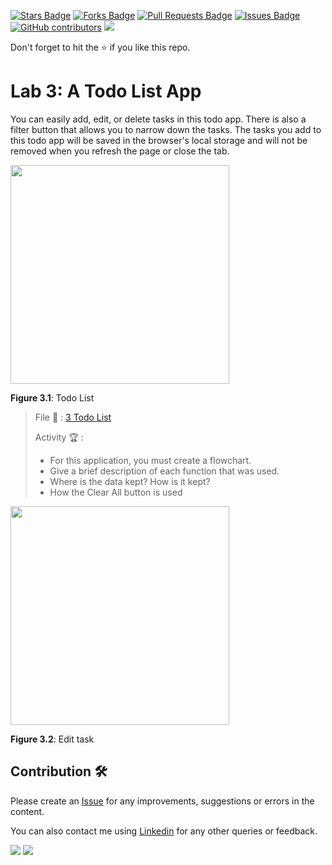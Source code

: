 <a href="https://github.com/drshahizan/learn-php/stargazers"><img src="https://img.shields.io/github/stars/drshahizan/learn-php" alt="Stars Badge"/></a>
<a href="https://github.com/drshahizan/learn-php/network/members"><img src="https://img.shields.io/github/forks/drshahizan/learn-php" alt="Forks Badge"/></a>
<a href="https://github.com/drshahizan/learn-php/pulls"><img src="https://img.shields.io/github/issues-pr/drshahizan/learn-php" alt="Pull Requests Badge"/></a>
<a href="https://github.com/drshahizan/learn-php/issues"><img src="https://img.shields.io/github/issues/drshahizan/learn-php" alt="Issues Badge"/></a>
<a href="https://github.com/drshahizan/learn-php/graphs/contributors"><img alt="GitHub contributors" src="https://img.shields.io/github/contributors/drshahizan/learn-php?color=2b9348"></a>
![](https://visitor-badge.glitch.me/badge?page_id=drshahizan/learn-php)

Don't forget to hit the :star: if you like this repo.

# Lab 3: A Todo List App

You can easily add, edit, or delete tasks in this todo app. There is also a filter button that allows you to narrow down the tasks. The tasks you add to this todo app will be saved in the browser's local storage and will not be removed when you refresh the page or close the tab.

<img src="./download/L3adv-a.png" width="350" />

**Figure 3.1**: Todo List

> File 📁 : [3 Todo List](./download/3Todo%20List)
> 
> Activity 🏆 :
> - For this application, you must create a flowchart.
> - Give a brief description of each function that was used.
> - Where is the data kept? How is it kept?
> - How the Clear All button is used
> 

<img src="./download/L3adv-b.png" width="350" />

**Figure 3.2**: Edit task

## Contribution 🛠️
Please create an [Issue](https://github.com/drshahizan/learn-php/issues) for any improvements, suggestions or errors in the content.

You can also contact me using [Linkedin](https://www.linkedin.com/in/drshahizan/) for any other queries or feedback.

![](https://komarev.com/ghpvc/?username=drshahizan&label=Views&color=0e75b6&style=flat)
![](https://hit.yhype.me/github/profile?user_id=81284918)

